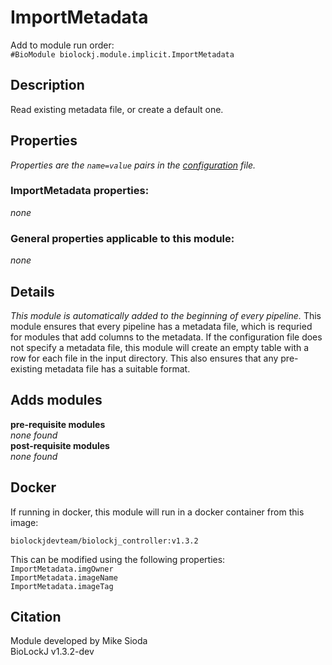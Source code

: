 # ImportMetadata
Add to module run order:                    
`#BioModule biolockj.module.implicit.ImportMetadata`

## Description 
Read existing metadata file, or create a default one.

## Properties 
*Properties are the `name=value` pairs in the [configuration](../../../Configuration#properties) file.*                   

### ImportMetadata properties: 
*none*

### General properties applicable to this module: 
*none*

## Details 
*This module is automatically added to the beginning of every pipeline.*
This module ensures that every pipeline has a metadata file, which is requried for modules that add columns to the metadata.  If the configuration file does not specify a metadata file, this module will create an empty table with a row for each file in the input directory.  This also ensures that any pre-existing metadata file has a suitable format.

## Adds modules 
**pre-requisite modules**                    
*none found*                   
**post-requisite modules**                    
*none found*                   

## Docker 
If running in docker, this module will run in a docker container from this image:<br>
```
biolockjdevteam/biolockj_controller:v1.3.2
```
This can be modified using the following properties:<br>
`ImportMetadata.imgOwner`<br>
`ImportMetadata.imageName`<br>
`ImportMetadata.imageTag`<br>

## Citation 
Module developed by Mike Sioda                   
BioLockJ v1.3.2-dev

